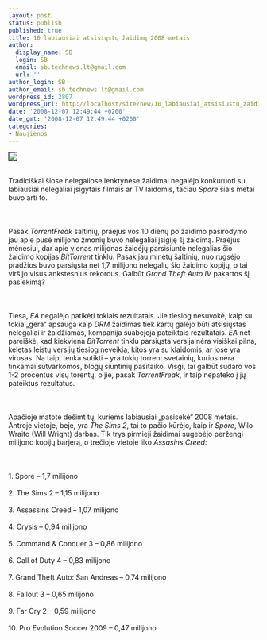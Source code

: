 ```yaml
---
layout: post
status: publish
published: true
title: 10 labiausiai atsisiųstų žaidimų 2008 metais
author:
  display_name: SB
  login: SB
  email: sb.technews.lt@gmail.com
  url: ''
author_login: SB
author_email: sb.technews.lt@gmail.com
wordpress_id: 2807
wordpress_url: http://localhost/site/new/10_labiausiai_atsisiustu_zaidimu_2008_metais/
date: '2008-12-07 12:49:44 +0200'
date_gmt: '2008-12-07 12:49:44 +0200'
categories:
- Naujienos
---
```

<div class="imgright"><img src="http://tbn3.google.com/images?q=tbn:sRdfArpbbpU72M:http://www.tech2.com/media/images/img_1707_ea_logo_450x360.jpg" border="1"></div>
<p><br>Tradiciškai šiose nelegaliose lenktynėse žaidimai negalėjo konkuruoti su labiausiai nelegaliai įsigytais filmais ar TV laidomis, tačiau <i>Spore</i> šiais metai buvo arti to.<br />
<br><br />
<br>Pasak <i>TorrentFreak</i> šaltinių, praėjus vos 10 dienų po žaidimo pasirodymo jau apie pusė milijono žmonių buvo nelegaliai įsigiję šį žaidimą. Praėjus mėnesiui, dar apie vienas milijonas žaidėjų parsisiuntė nelegalias šio žaidimo kopijas <i>BitTorrent</i> tinklu. Pasak jau minėtų šaltinių, nuo rugsėjo pradžios buvo parsiųsta net 1,7 milijono nelegalių šio žaidimo kopijų, o tai viršijo visus ankstesnius rekordus. Galbūt <i>Grand Theft Auto IV</i> pakartos šį pasiekimą?<br />
<br><br />
<br>Tiesa, <i>EA</i> negalėjo patikėti tokiais rezultatais. Jie tiesiog nesuvokė, kaip su tokia „gera“ apsauga kaip <i>DRM</i> žaidimas tiek kartų galėjo būti atsisiųstas nelegaliai ir žaidžiamas, kompanija suabejoja pateiktais rezultatais. <i>EA</i> net pareiškė, kad kiekviena <i>BitTorrent</i> tinklu parsiųsta versija nėra visiškai pilna, keletas leistų versijų tiesiog neveikia, kitos yra su klaidomis, ar jose yra virusas. Na taip, tenka sutikti – yra tokių torrent svetainių, kurios nėra tinkamai sutvarkomos, blogų siuntinių pasitaiko. Visgi, tai galbūt sudaro vos 1-2 procentus visų torentų, o jie, pasak <i>TorrentFreak</i>, ir taip nepateko į jų pateiktus rezultatus.<br />
<br><br />
<br>Apačioje matote dešimt tų, kuriems labiausiai „pasisekė“ 2008 metais. Antroje vietoje, beje, yra <i>The Sims 2</i>, tai to pačio kūrėjo, kaip ir <i>Spore</i>, Wilo Wraito (Will Wright) darbas. Tik trys pirmieji žaidimai sugebėjo peržengi milijono kopijų barjerą, o trečioje vietoje liko <i>Assasins Creed</i>:<br />
<br><br />
<br>1. Spore – 1,7 milijono<br />
<br>2. The Sims 2 – 1,15 milijono<br />
<br>3. Assassins Creed – 1,07 milijono<br />
<br>4. Crysis – 0,94 milijono<br />
<br>5. Command & Conquer 3 – 0,86 milijono<br />
<br>6. Call of Duty 4 – 0,83 milijono<br />
<br>7. Grand Theft Auto: San Andreas – 0,74 milijono<br />
<br>8. Fallout 3 – 0,65 milijono<br />
<br>9. Far Cry 2 – 0,59 milijono<br />
<br>10. Pro Evolution Soccer 2009 – 0,47 milijono<br />
<br><br />
<br></p>
